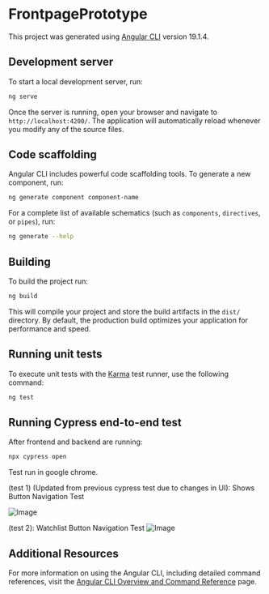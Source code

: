 # FrontpagePrototype

This project was generated using [Angular CLI](https://github.com/angular/angular-cli) version 19.1.4.

## Development server

To start a local development server, run:

```bash
ng serve
```

Once the server is running, open your browser and navigate to `http://localhost:4200/`. The application will automatically reload whenever you modify any of the source files.

## Code scaffolding

Angular CLI includes powerful code scaffolding tools. To generate a new component, run:

```bash
ng generate component component-name
```

For a complete list of available schematics (such as `components`, `directives`, or `pipes`), run:

```bash
ng generate --help
```

## Building

To build the project run:

```bash
ng build
```

This will compile your project and store the build artifacts in the `dist/` directory. By default, the production build optimizes your application for performance and speed.

## Running unit tests

To execute unit tests with the [Karma](https://karma-runner.github.io) test runner, use the following command:

```bash
ng test
```

## Running Cypress end-to-end test

After frontend and backend are running:
```bash
npx cypress open
```
Test run in google chrome.

(test 1) (Updated from previous cypress test due to changes in UI): Shows Button Navigation Test

![Image](https://github.com/user-attachments/assets/3495ced0-009f-4893-bdff-061c0fce6e79)

(test 2): Watchlist Button Navigation Test
![Image](https://github.com/user-attachments/assets/e3ef4fba-0bbf-4a24-8352-6ad82e7f4155)

## Additional Resources

For more information on using the Angular CLI, including detailed command references, visit the [Angular CLI Overview and Command Reference](https://angular.dev/tools/cli) page.
